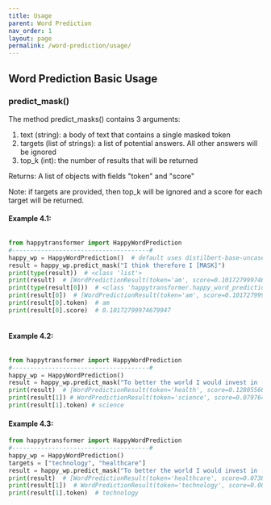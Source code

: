 ```yaml
---
title: Usage
parent: Word Prediction
nav_order: 1
layout: page
permalink: /word-prediction/usage/
---
```


## Word Prediction Basic Usage 
### predict_mask()
The method predict_masks() contains 3 arguments: 
1. text (string): a body of text that contains a single masked token 
2. targets (list of strings): a list of potential answers. All other answers will be ignored 
3. top_k (int): the number of results that will be returned 

Returns: 
A list of objects with fields "token" and "score"

Note: if targets are provided, then top_k will be ignored and a score for each target will be returned. 

#### Example 4.1:
```python

from happytransformer import HappyWordPrediction
#--------------------------------------#
happy_wp = HappyWordPrediction()  # default uses distilbert-base-uncased
result = happy_wp.predict_mask("I think therefore I [MASK]")
print(type(result))  # <class 'list'>
print(result)  # [WordPredictionResult(token='am', score=0.10172799974679947)]
print(type(result[0]))  # <class 'happytransformer.happy_word_prediction.WordPredictionResult'>
print(result[0])  # [WordPredictionResult(token='am', score=0.10172799974679947)]
print(result[0].token)  # am
print(result[0].score)  # 0.10172799974679947
    

```

#### Example 4.2:
```python

from happytransformer import HappyWordPrediction
#--------------------------------------#
happy_wp = HappyWordPrediction()
result = happy_wp.predict_mask("To better the world I would invest in [MASK] and education.", top_k=2)
print(result)  # [WordPredictionResult(token='health', score=0.1280556619167328), WordPredictionResult(token='science', score=0.07976455241441727)]
print(result[1]) # WordPredictionResult(token='science', score=0.07976455241441727)
print(result[1].token) # science

```

#### Example 4.3:
```python
from happytransformer import HappyWordPrediction
#--------------------------------------#
happy_wp = HappyWordPrediction()
targets = ["technology", "healthcare"]
result = happy_wp.predict_mask("To better the world I would invest in [MASK] and education.", targets=targets, top_k=2)
print(result)  # [WordPredictionResult(token='healthcare', score=0.07380751520395279), WordPredictionResult(token='technology', score=0.009395276196300983)]
print(result[1])  # WordPredictionResult(token='technology', score=0.009395276196300983)
print(result[1].token)  # technology


```
